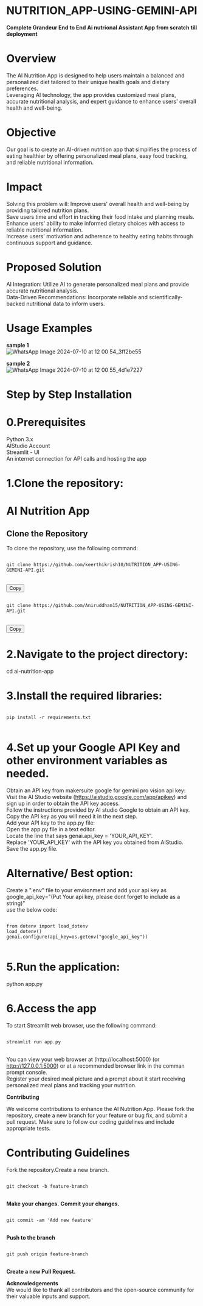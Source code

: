 # NUTRITION_APP-USING-GEMINI-API
**Complete Grandeur End to End Ai nutrional Assistant App from scratch till deployment**

# Overview
The AI Nutrition App is designed to help users maintain a balanced and personalized diet tailored to their unique health goals and dietary preferences.<br/>Leveraging AI technology, the app provides customized meal plans, accurate nutritional analysis, and expert guidance to enhance users' overall health and well-being.

# Objective
Our goal is to create an AI-driven nutrition app that simplifies the process of eating healthier by offering personalized meal plans, easy food tracking, and reliable nutritional information.

# Impact
Solving this problem will:
Improve users' overall health and well-being by providing tailored nutrition plans. <br/>
Save users time and effort in tracking their food intake and planning meals. <br/>
Enhance users' ability to make informed dietary choices with access to reliable nutritional information. <br/>
Increase users' motivation and adherence to healthy eating habits through continuous support and guidance. <br/>

# Proposed Solution
AI Integration: Utilize AI to generate personalized meal plans and provide accurate nutritional analysis. <br/>
Data-Driven Recommendations: Incorporate reliable and scientifically-backed nutritional data to inform users. <br/>

# Usage Examples
**sample 1** <br/>
![WhatsApp Image 2024-07-10 at 12 00 54_3ff2be55](https://github.com/user-attachments/assets/0ee0c07d-560c-4b44-a1b4-27e0f6e59330)

**sample 2** <br/>
![WhatsApp Image 2024-07-10 at 12 00 55_4d1e7227](https://github.com/user-attachments/assets/943c5884-7fb5-44b3-8975-d9307d27e54b)


# Step by Step Installation

# 0.**Prerequisites**
Python 3.x <br/>
AIStudio Account <br/>
Streamlit - UI <br/>
An internet connection for API calls and hosting the app <br/>

# 1.**Clone the repository:** 
# AI Nutrition App

## Clone the Repository

To clone the repository, use the following command:

<pre>
<code id="clone-code-keerthi">
git clone https://github.com/keerthikrish10/NUTRITION_APP-USING-GEMINI-API.git
</code>
</pre>

<button onclick="copyCode('clone-code-keerthi')">Copy</button>

<pre>
<code id="clone-code-aniruddhan">
git clone https://github.com/Aniruddhan15/NUTRITION_APP-USING-GEMINI-API.git
</code>
</pre>

<button onclick="copyCode('clone-code-aniruddhan')">Copy</button>


# 2.**Navigate to the project directory:** 
cd ai-nutrition-app

# 3.**Install the required libraries:** <br/>
<pre>
<code id="install-code">
pip install -r requirements.txt
</code>
</pre>

# 4.**Set up your Google API Key and other environment variables as needed.** <br/>
Obtain an API key from makersuite google for gemini pro vision api key: <br/>
Visit the AI Studio website (https://aistudio.google.com/app/apikey) and sign up in order to obtain the API key access. <br/>
Follow the instructions provided by AI studio Google to obtain an API key.<br/>
Copy the API key as you will need it in the next step.<br/>
Add your API key to the app.py file:<br/>
Open the app.py file in a text editor.<br/>
Locate the line that says genai.api_key = 'YOUR_API_KEY'.<br/>
Replace 'YOUR_API_KEY' with the API key you obtained from AIStudio.<br/>
Save the app.py file.

# Alternative/ Best option:
Create a ".env" file to your environment and add your api key as google_api_key="(Put Your api key, please dont forget to include as a string)" <br/>
use the below code: 
<pre>
<code id="Loading-api">
from dotenv import load_dotenv
load_dotenv()
genai.configure(api_key=os.getenv("google_api_key"))
</code>
</pre>


# 5.**Run the application:** <br/>
python app.py

 # 6.**Access the app** 
To start Streamlit web browser, use the following command:
<pre>
<code id="start-streamlit">
streamlit run app.py
</code>
</pre>
You can view your web browser at (http://localhost:5000) (or http://127.0.0.1:5000) or at a recommended browser link in the comman prompt console. <br/>
Register your desired meal picture and a prompt about it start receiving personalized meal plans and tracking your nutrition.

**Contributing** <br/>

We welcome contributions to enhance the AI Nutrition App. Please fork the repository, create a new branch for your feature or bug fix, and submit a pull request. Make sure to follow our coding guidelines and include appropriate tests.

# **Contributing Guidelines**
Fork the repository.Create a new branch.
<pre>
<code id="Fork the repository">
git checkout -b feature-branch
</code>
</pre>

**Make your changes.**
**Commit your changes.**
<pre>
<code id="Commit the changes">
git commit -am 'Add new feature'
</code>
</pre>

**Push to the branch** 
<pre>
<code id="Push to origin">
git push origin feature-branch
</code>
</pre>

**Create a new Pull Request.**

**Acknowledgements** <br/>
We would like to thank all contributors and the open-source community for their valuable inputs and support.
